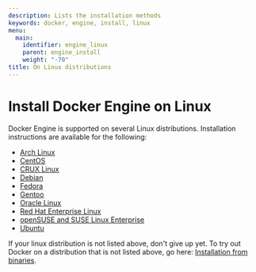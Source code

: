 ```yaml
---
description: Lists the installation methods
keywords: docker, engine, install, linux
menu:
  main:
    identifier: engine_linux
    parent: engine_install
    weight: "-70"
title: On Linux distributions
---
```


# Install Docker Engine on Linux

Docker Engine is supported on several Linux distributions. Installation instructions are available for the following:

* [Arch Linux](archlinux.md)
* [CentOS](centos.md)
* [CRUX Linux](cruxlinux.md)
* [Debian](debian.md)
* [Fedora](fedora.md)
* [Gentoo](gentoolinux.md)
* [Oracle Linux](oracle.md)
* [Red Hat Enterprise Linux](rhel.md)
* [openSUSE and SUSE Linux Enterprise](SUSE.md)
* [Ubuntu](ubuntulinux.md)

If your linux distribution is not listed above, don't give up yet. To try out Docker on a distribution that is not listed above, go here: [Installation from binaries](../binaries.md).
